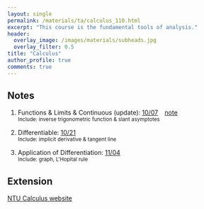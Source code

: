 ```yaml
---
layout: single
permalink: /materials/ta/calculus_110.html
excerpt: "This course is the fundamental tools of analysis."
header:
  overlay_image: /images/materials/subheads.jpg
  overlay_filter: 0.5
title: "Calculus"
author_profile: true
comments: true
---
```


## Notes

1. Functions & Limits & Continuous (update): 
    [10/07](/pdf/materials/ta/calculus110/1007_lim.pdf) &ensp; 
    [note](/pdf/materials/ta/calculus110/1007-handwrite.pdf)<br>
    <small>Include: inverse trigonometric function & slant asymptotes</small>

2. Differentiable: 
    [10/21](/pdf/materials/ta/calculus110/1021_diff.pdf) <br>
    <small>Include: implicit derivative & tangent line </small>

3. Application of Differentiation: 
    [11/04](/pdf/materials/ta/calculus110/1104_graph.pdf) <br>
    <small>Include: graph, L'Hopital rule</small>

## Extension

[NTU Calculus website](http://www.math.ntu.edu.tw/~calc/cl_n_34455.html)